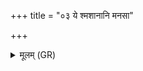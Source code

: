 +++
title = "०३ ये श्मशानानि मनसा"

+++
<details><summary>मूलम् (GR)</summary>

ये श्मशानानि मनसा नयन्ति  
सूर्यस्य रश्मीन् अनुसंचरन्ति ।  
ये देवानाम् ऋत्विजो यज्ञियानां  
तेभ्यः सर्वेभ्यो नमसा विधेम ॥ +++(refrain written in K)+++
</details>